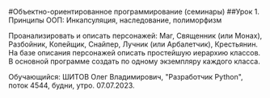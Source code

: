 #Объектно-ориентированное программирование (семинары)
##Урок 1. Принципы ООП: Инкапсуляция, наследование, полиморфизм
 
Проанализировать и описать персонажей: Маг, Священник (или Монах), Разбойник, Копейщик, Снайпер, Лучник (или Арбалетчик), Крестьянин.
На базе описания персонажей описать простейшую иерархию классов.
В основной программе создать по одному экземпляру каждого класса.

Обучающийся: ШИТОВ Олег Владимирович, "Разработчик Python", поток 4544, будни, утро.  07.07.2023.
